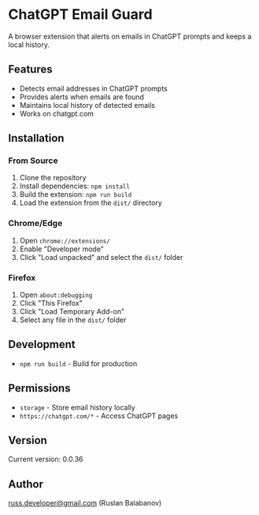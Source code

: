 # ChatGPT Email Guard

A browser extension that alerts on emails in ChatGPT prompts and keeps a local history.

## Features

- Detects email addresses in ChatGPT prompts
- Provides alerts when emails are found
- Maintains local history of detected emails
- Works on chatgpt.com

## Installation

### From Source

1. Clone the repository
2. Install dependencies: `npm install`
3. Build the extension: `npm run build`
4. Load the extension from the `dist/` directory

### Chrome/Edge

1. Open `chrome://extensions/`
2. Enable "Developer mode"
3. Click "Load unpacked" and select the `dist/` folder

### Firefox

1. Open `about:debugging`
2. Click "This Firefox"
3. Click "Load Temporary Add-on"
4. Select any file in the `dist/` folder

## Development

- `npm run build` - Build for production

## Permissions

- `storage` - Store email history locally
- `https://chatgpt.com/*` - Access ChatGPT pages

## Version

Current version: 0.0.36

## Author

russ.developer@gmail.com (Ruslan Balabanov)
